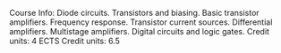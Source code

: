 Course Info:
Diode circuits. Transistors and biasing. Basic transistor amplifiers. Frequency response.
Transistor current sources. Differential amplifiers. Multistage amplifiers. Digital circuits and logic gates. 
Credit units: 4 ECTS Credit units: 6.5
